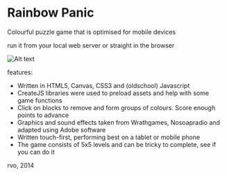   # Rainbow Panic
  
  Colourful puzzle game that is optimised for mobile devices
  
  run it from your local web server or straight in the browser
  
  ![Alt text](/img/screenshot.png?raw=true "screenshot")
  
features:

- Written in HTML5, Canvas, CSS3 and (oldschool) Javascript
- CreateJS libraries were used to preload assets and help with some game functions
- Click on blocks to remove and form groups of colours. Score enough points to advance
- Graphics and sound effects taken from Wrathgames, Nosoapradio and adapted using Adobe software
- Written touch-first, performing best on a tablet or mobile phone
- The game consists of 5x5 levels and can be tricky to complete, see if you can do it

rvo, 2014
